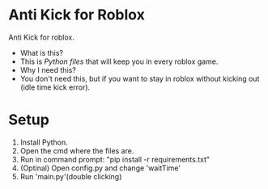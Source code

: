 # Anti Kick for Roblox
Anti Kick for roblox.
- What is this?
- This is *Python files* that will keep you in every roblox game.
- Why I need this?
- You don't need this, but if you want to stay in roblox without kicking out (idle time kick error).
# Setup
1. Install Python.
2. Open the cmd where the files are.
3. Run in command prompt: "pip install -r requirements.txt"
4. (Optinal) Open config.py and change 'waitTime'
5. Run 'main.py'(double clicking)
